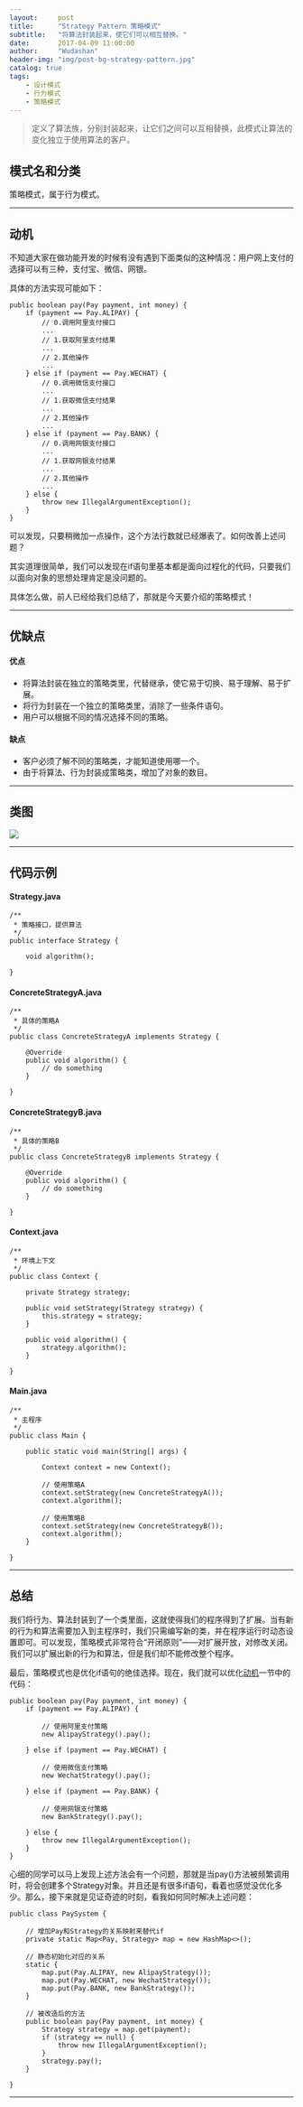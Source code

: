 ```yaml
---
layout:     post
title:      "Strategy Pattern 策略模式"
subtitle:   "将算法封装起来，使它们可以相互替换。"
date:       2017-04-09 11:00:00
author:     "Wudashan"
header-img: "img/post-bg-strategy-pattern.jpg"
catalog: true
tags:
    - 设计模式
    - 行为模式
    - 策略模式
---
```



> 定义了算法族，分别封装起来，让它们之间可以互相替换，此模式让算法的变化独立于使用算法的客户。

## 模式名和分类
策略模式，属于行为模式。

---

<span id="motivation"></span>
## 动机
不知道大家在做功能开发的时候有没有遇到下面类似的这种情况：用户网上支付的选择可以有三种，支付宝、微信、网银。

具体的方法实现可能如下：
```
public boolean pay(Pay payment, int money) {
    if (payment == Pay.ALIPAY) {
        // 0.调用阿里支付接口
        ...
        // 1.获取阿里支付结果
        ...
        // 2.其他操作
        ...
    } else if (payment == Pay.WECHAT) {
        // 0.调用微信支付接口
        ...
        // 1.获取微信支付结果
        ...
        // 2.其他操作
        ...
    } else if (payment == Pay.BANK) {
        // 0.调用网银支付接口
        ...
        // 1.获取网银支付结果
        ...
        // 2.其他操作
        ...
    } else {
        throw new IllegalArgumentException();
    }
}
```
可以发现，只要稍微加一点操作，这个方法行数就已经爆表了。如何改善上述问题？

其实道理很简单，我们可以发现在if语句里基本都是面向过程化的代码，只要我们以面向对象的思想处理肯定是没问题的。

具体怎么做，前人已经给我们总结了，那就是今天要介绍的策略模式！


---

## 优缺点
#### 优点

 - 将算法封装在独立的策略类里，代替继承，使它易于切换、易于理解、易于扩展。
 - 将行为封装在一个独立的策略类里，消除了一些条件语句。
 - 用户可以根据不同的情况选择不同的策略。

#### 缺点

 - 客户必须了解不同的策略类，才能知道使用哪一个。
 - 由于将算法、行为封装成策略类，增加了对象的数目。

---

## 类图
![](http://o7x0ygc3f.bkt.clouddn.com/%E7%AD%96%E7%95%A5%E6%A8%A1%E5%BC%8F_02.png)

---

## 代码示例

#### Strategy.java
```
/**
 * 策略接口，提供算法
 */
public interface Strategy {

    void algorithm();

}
```
#### ConcreteStrategyA.java
```
/**
 * 具体的策略A
 */
public class ConcreteStrategyA implements Strategy {

    @Override
    public void algorithm() {
        // do something
    }
    
}
```

#### ConcreteStrategyB.java
```
/**
 * 具体的策略B
 */
public class ConcreteStrategyB implements Strategy {
    
    @Override
    public void algorithm() {
        // do something
    }
    
}
```
#### Context.java
```
/**
 * 环境上下文
 */
public class Context {

    private Strategy strategy;

    public void setStrategy(Strategy strategy) {
        this.strategy = strategy;
    }

    public void algorithm() {
        strategy.algorithm();
    }

}
```
#### Main.java
```
/**
 * 主程序
 */
public class Main {

    public static void main(String[] args) {
        
        Context context = new Context();
         
        // 使用策略A
        context.setStrategy(new ConcreteStrategyA());
        context.algorithm();
        
        // 使用策略B
        context.setStrategy(new ConcreteStrategyB());
        context.algorithm();
    }
    
}
```

---

## 总结
我们将行为、算法封装到了一个类里面，这就使得我们的程序得到了扩展。当有新的行为和算法需要加入到主程序时，我们只需编写新的类，并在程序运行时动态设置即可。可以发现，策略模式非常符合“开闭原则”——对扩展开放，对修改关闭。我们可以扩展出新的行为和算法，但是我们却不能修改整个程序。

最后，策略模式也是优化if语句的绝佳选择。现在，我们就可以优化[动机](#motivation)一节中的代码：
```
public boolean pay(Pay payment, int money) {
    if (payment == Pay.ALIPAY) {
    
        // 使用阿里支付策略
        new AlipayStrategy().pay();
        
    } else if (payment == Pay.WECHAT) {
    
        // 使用微信支付策略
        new WechatStrategy().pay();
        
    } else if (payment == Pay.BANK) {
    
        // 使用网银支付策略
        new BankStrategy().pay();
    
    } else {
        throw new IllegalArgumentException();
    }
}
```
心细的同学可以马上发现上述方法会有一个问题，那就是当pay()方法被频繁调用时，将会创建多个Strategy对象。并且还是有很多if语句，看着也感觉没优化多少。那么，接下来就是见证奇迹的时刻，看我如何同时解决上述问题：
```
public class PaySystem {

    // 增加Pay和Strategy的关系映射来替代if
    private static Map<Pay, Strategy> map = new HashMap<>();
    
    // 静态初始化对应的关系
    static {
        map.put(Pay.ALIPAY, new AlipayStrategy());
        map.put(Pay.WECHAT, new WechatStrategy());
        map.put(Pay.BANK, new BankStrategy());
    }
    
    // 被改造后的方法
    public boolean pay(Pay payment, int money) {
        Strategy strategy = map.get(payment);
        if (strategy == null) {
            throw new IllegalArgumentException();
        }
        strategy.pay();
    }
    
}
```

---
